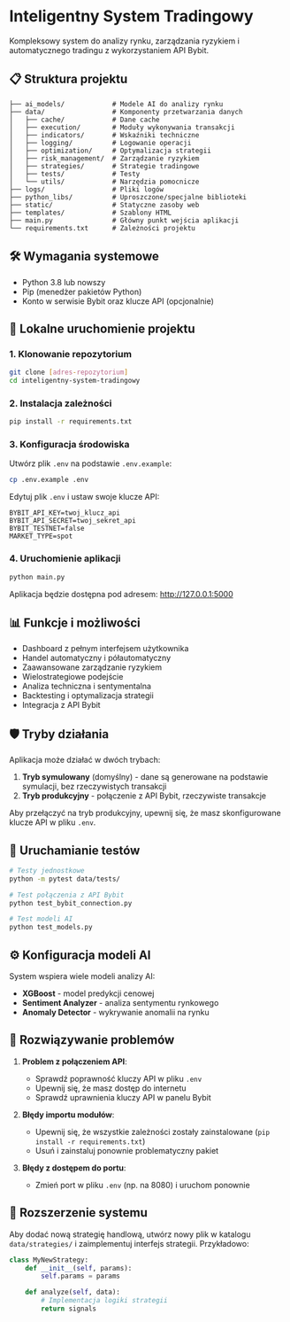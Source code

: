 
# Inteligentny System Tradingowy

Kompleksowy system do analizy rynku, zarządzania ryzykiem i automatycznego tradingu z wykorzystaniem API Bybit.

## 📋 Struktura projektu

```
├── ai_models/            # Modele AI do analizy rynku
├── data/                 # Komponenty przetwarzania danych
│   ├── cache/            # Dane cache
│   ├── execution/        # Moduły wykonywania transakcji
│   ├── indicators/       # Wskaźniki techniczne
│   ├── logging/          # Logowanie operacji
│   ├── optimization/     # Optymalizacja strategii
│   ├── risk_management/  # Zarządzanie ryzykiem
│   ├── strategies/       # Strategie tradingowe
│   ├── tests/            # Testy
│   └── utils/            # Narzędzia pomocnicze
├── logs/                 # Pliki logów
├── python_libs/          # Uproszczone/specjalne biblioteki
├── static/               # Statyczne zasoby web
├── templates/            # Szablony HTML
├── main.py               # Główny punkt wejścia aplikacji
└── requirements.txt      # Zależności projektu
```

## 🛠️ Wymagania systemowe

- Python 3.8 lub nowszy
- Pip (menedżer pakietów Python)
- Konto w serwisie Bybit oraz klucze API (opcjonalnie)

## 🚀 Lokalne uruchomienie projektu

### 1. Klonowanie repozytorium

```bash
git clone [adres-repozytorium]
cd inteligentny-system-tradingowy
```

### 2. Instalacja zależności

```bash
pip install -r requirements.txt
```

### 3. Konfiguracja środowiska

Utwórz plik `.env` na podstawie `.env.example`:

```bash
cp .env.example .env
```

Edytuj plik `.env` i ustaw swoje klucze API:

```
BYBIT_API_KEY=twoj_klucz_api
BYBIT_API_SECRET=twoj_sekret_api
BYBIT_TESTNET=false
MARKET_TYPE=spot
```

### 4. Uruchomienie aplikacji

```bash
python main.py
```

Aplikacja będzie dostępna pod adresem: http://127.0.0.1:5000

## 📊 Funkcje i możliwości

- Dashboard z pełnym interfejsem użytkownika
- Handel automatyczny i półautomatyczny
- Zaawansowane zarządzanie ryzykiem
- Wielostrategiowe podejście
- Analiza techniczna i sentymentalna
- Backtesting i optymalizacja strategii
- Integracja z API Bybit

## 🛡️ Tryby działania

Aplikacja może działać w dwóch trybach:

1. **Tryb symulowany** (domyślny) - dane są generowane na podstawie symulacji, bez rzeczywistych transakcji
2. **Tryb produkcyjny** - połączenie z API Bybit, rzeczywiste transakcje

Aby przełączyć na tryb produkcyjny, upewnij się, że masz skonfigurowane klucze API w pliku `.env`.

## 🧪 Uruchamianie testów

```bash
# Testy jednostkowe
python -m pytest data/tests/

# Test połączenia z API Bybit
python test_bybit_connection.py

# Test modeli AI
python test_models.py
```

## ⚙️ Konfiguracja modeli AI

System wspiera wiele modeli analizy AI:

- **XGBoost** - model predykcji cenowej
- **Sentiment Analyzer** - analiza sentymentu rynkowego
- **Anomaly Detector** - wykrywanie anomalii na rynku

## 🔧 Rozwiązywanie problemów

1. **Problem z połączeniem API**:
   - Sprawdź poprawność kluczy API w pliku `.env`
   - Upewnij się, że masz dostęp do internetu
   - Sprawdź uprawnienia kluczy API w panelu Bybit

2. **Błędy importu modułów**:
   - Upewnij się, że wszystkie zależności zostały zainstalowane (`pip install -r requirements.txt`)
   - Usuń i zainstaluj ponownie problematyczny pakiet

3. **Błędy z dostępem do portu**:
   - Zmień port w pliku `.env` (np. na 8080) i uruchom ponownie

## 📝 Rozszerzenie systemu

Aby dodać nową strategię handlową, utwórz nowy plik w katalogu `data/strategies/` i zaimplementuj interfejs strategii. Przykładowo:

```python
class MyNewStrategy:
    def __init__(self, params):
        self.params = params

    def analyze(self, data):
        # Implementacja logiki strategii
        return signals
```
